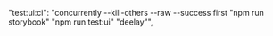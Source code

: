 "test:ui:ci": "concurrently --kill-others --raw --success first \"npm run storybook\" \"npm run test:ui\" \"deelay\"",
